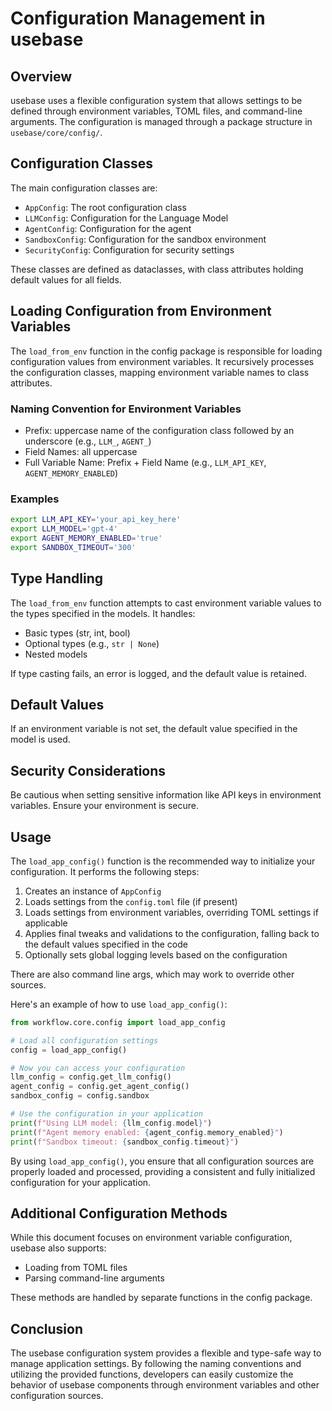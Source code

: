 # Configuration Management in usebase

## Overview

usebase uses a flexible configuration system that allows settings to be defined through environment variables, TOML files, and command-line arguments. The configuration is managed through a package structure in `usebase/core/config/`.

## Configuration Classes

The main configuration classes are:

- `AppConfig`: The root configuration class
- `LLMConfig`: Configuration for the Language Model
- `AgentConfig`: Configuration for the agent
- `SandboxConfig`: Configuration for the sandbox environment
- `SecurityConfig`: Configuration for security settings

These classes are defined as dataclasses, with class attributes holding default values for all fields.

## Loading Configuration from Environment Variables

The `load_from_env` function in the config package is responsible for loading configuration values from environment variables. It recursively processes the configuration classes, mapping environment variable names to class attributes.

### Naming Convention for Environment Variables

- Prefix: uppercase name of the configuration class followed by an underscore (e.g., `LLM_`, `AGENT_`)
- Field Names: all uppercase
- Full Variable Name: Prefix + Field Name (e.g., `LLM_API_KEY`, `AGENT_MEMORY_ENABLED`)

### Examples

```bash
export LLM_API_KEY='your_api_key_here'
export LLM_MODEL='gpt-4'
export AGENT_MEMORY_ENABLED='true'
export SANDBOX_TIMEOUT='300'
```

## Type Handling

The `load_from_env` function attempts to cast environment variable values to the types specified in the models. It handles:

- Basic types (str, int, bool)
- Optional types (e.g., `str | None`)
- Nested models

If type casting fails, an error is logged, and the default value is retained.

## Default Values

If an environment variable is not set, the default value specified in the model is used.

## Security Considerations

Be cautious when setting sensitive information like API keys in environment variables. Ensure your environment is secure.

## Usage

The `load_app_config()` function is the recommended way to initialize your configuration. It performs the following steps:

1. Creates an instance of `AppConfig`
2. Loads settings from the `config.toml` file (if present)
3. Loads settings from environment variables, overriding TOML settings if applicable
4. Applies final tweaks and validations to the configuration, falling back to the default values specified in the code
5. Optionally sets global logging levels based on the configuration

There are also command line args, which may work to override other sources.

Here's an example of how to use `load_app_config()`:

````python
from workflow.core.config import load_app_config

# Load all configuration settings
config = load_app_config()

# Now you can access your configuration
llm_config = config.get_llm_config()
agent_config = config.get_agent_config()
sandbox_config = config.sandbox

# Use the configuration in your application
print(f"Using LLM model: {llm_config.model}")
print(f"Agent memory enabled: {agent_config.memory_enabled}")
print(f"Sandbox timeout: {sandbox_config.timeout}")
````

By using `load_app_config()`, you ensure that all configuration sources are properly loaded and processed, providing a consistent and fully initialized configuration for your application.

## Additional Configuration Methods

While this document focuses on environment variable configuration, usebase also supports:

- Loading from TOML files
- Parsing command-line arguments

These methods are handled by separate functions in the config package.

## Conclusion

The usebase configuration system provides a flexible and type-safe way to manage application settings. By following the naming conventions and utilizing the provided functions, developers can easily customize the behavior of usebase components through environment variables and other configuration sources.
